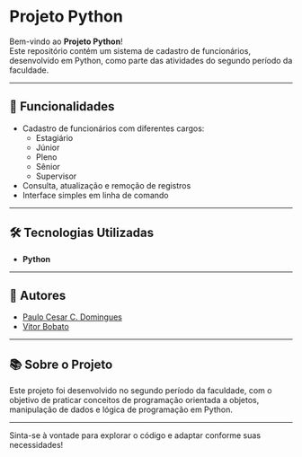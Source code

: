 # Projeto Python

Bem-vindo ao **Projeto Python**!  
Este repositório contém um sistema de cadastro de funcionários, desenvolvido em Python, como parte das atividades do segundo período da faculdade.

---

## 🚀 Funcionalidades

- Cadastro de funcionários com diferentes cargos:
  - Estagiário
  - Júnior
  - Pleno
  - Sênior
  - Supervisor
- Consulta, atualização e remoção de registros
- Interface simples em linha de comando

---

## 🛠️ Tecnologias Utilizadas

- **Python**

---

## 👤 Autores

- [Paulo Cesar C. Domingues](https://github.com/Pcgo24)
- [Vitor Bobato](https://github.com/Vitor-Bobato)

---

## 📚 Sobre o Projeto

Este projeto foi desenvolvido no segundo período da faculdade, com o objetivo de praticar conceitos de programação orientada a objetos, manipulação de dados e lógica de programação em Python.

---

Sinta-se à vontade para explorar o código e adaptar conforme suas necessidades!
